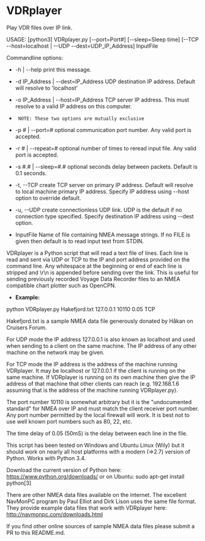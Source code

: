 # VDRplayer
Play VDR files over IP link.

USAGE:
[python3] VDRplayer.py [--port=Port#] [--sleep=Sleep time] [--TCP --host=localhost | --UDP --dest=UDP_IP_Address] InputFile

Commandline options:

*  -h | --help  print this message.

*  -d IP_Address | --dest=IP_Address  UDP destination IP address. Default will resolve to 'localhost'
*  -o IP_Address | --host=IP_Address  TCP server IP address. This must resolve to a valid IP address on this computer.
*      NOTE: These two options are mutually exclusive

*  -p # | --port=#  optional communication port number. Any valid port is accepted.

*  -r # | --repeat=#  optional number of times to reread input file. Any valid port is accepted.

*  -s #.# | --sleep=#.#  optional seconds delay between packets. Default is 0.1 seconds.

*  -t, --TCP  create TCP server on primary IP address.  Default will resolve to local machine primary IP address. Specify IP address using --host option to override default.

*  -u, --UDP create connectionless UDP link. UDP is the default if no connection type specified. Specify destination IP address using --dest option.

*  InputFile  Name of file containing NMEA message strings. If no FILE is given then default is to read input text from STDIN.

VDRplayer is a Python script that will read a text file of lines. Each line is read and sent via UDP or TCP to the IP and port address provided on the command line. Any whitespace at the beginning or end of each line is stripped and \r\n is appended before sending over the link. This is useful for sending previously recorded Voyage Data Recorder files to an NMEA compatible chart plotter such as OpenCPN.

* **Example:**

python VDRplayer.py Hakefjord.txt 127.0.0.1 10110 0.05 TCP

Hakefjord.txt is a sample NMEA data file generously donated by Håkan on Cruisers Forum.

For UDP mode the IP address 127.0.0.1 is also known as localhost and used when sending to a client on the same machine. The IP address of any other machine on the network may be given.

For TCP mode the IP address is the address of the machine running VDRplayer. It may be localhost or 127.0.0.1 if the client is running on the same machine. If VDRplayer is running on its own machine then give the IP address of that machine that other clients can reach (e.g. 192.168.1.6 assuming that is the address of the machine running VDRplayer.py).

The port number 10110 is somewhat arbitrary but it is the "undocumented standard" for NMEA over IP and must match the client receiver port number. Any port number permitted by the local firewall will work. It is best not to use well known port numbers such as 80, 22, etc.

The time delay of 0.05 (50mS) is the delay between each line in the file.

This script has been tested on Windows and Ubuntu Linux (Wily) but it should work on nearly all host platforms with a modern (=>2.7) version of Python. Works with Python 3.4.

Download the current version of Python here: https://www.python.org/downloads/ or on Ubuntu: sudo apt-get install python[3]

There are other NMEA data files available on the internet.  The excellent NavMonPC program by Paul Elliot and Dirk Lison uses the same file format.  They provide example data files that work with VDRplayer here: http://navmonpc.com/downloads.html

If you find other online sources of sample NMEA data files please submit a PR to this README.md.
